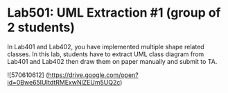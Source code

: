 ﻿# Lab501: UML Extraction #1 (group of 2 students)

In Lab401 and Lab402, you have implemented multiple shape related classes.
In this lab, students have to extract UML class diagram from Lab401 and Lab402 
then draw them on paper manually and submit to TA.

![570610612] (https://drive.google.com/open?id=0Bwe65IUItdtRMExwNlZEUm5UQ2c)

